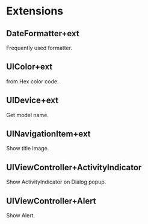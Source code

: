 # Extensions

## DateFormatter+ext
Frequently used formatter.

## UIColor+ext
from Hex color code.

## UIDevice+ext
Get model name.

## UINavigationItem+ext
Show title image.

## UIViewController+ActivityIndicator
Show ActivityIndicator on Dialog popup.

## UIViewController+Alert
Show Alert.
